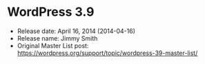 # WordPress 3.9

- Release date: April 16, 2014 (2014-04-16)
- Release name: Jimmy Smith
- Original Master List post: https://wordpress.org/support/topic/wordpress-39-master-list/